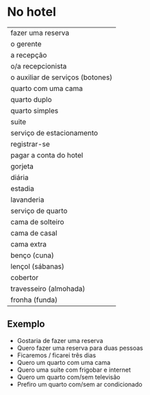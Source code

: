 # No hotel

||
| -- |
| fazer uma reserva |
| o gerente |
| a recepção |
| o/a recepcionista |
| o auxiliar de serviços (botones) |
| quarto com uma cama |
| quarto duplo |
| quarto simples |
| suite |
| serviço de estacionamento |
| registrar-se |
| pagar a conta do hotel |
| gorjeta |
| diária |
| estadia |
| lavanderia |
| serviço de quarto |
| cama de solteiro |
| cama de casal |
| cama extra |
| benço (cuna) |
| lençol (sábanas) |
| cobertor |
| travesseiro (almohada) |
| fronha (funda) |

## Exemplo

* Gostaria de fazer uma reserva
* Quero fazer uma reserva para duas pessoas
* Ficaremos / ficarei três dias
* Quero um quarto com uma cama
* Quero uma suite com frigobar e internet
* Quero um quarto com/sem televisão
* Prefiro um quarto com/sem ar condicionado
